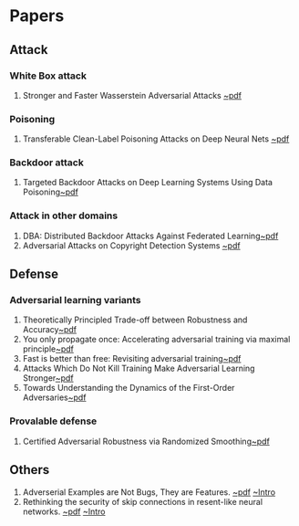 # Papers
## Attack
### White Box attack
1. Stronger and Faster Wasserstein Adversarial Attacks [~pdf](https://proceedings.icml.cc/static/paper_files/icml/2020/724-Paper.pdf)
### Poisoning
1. Transferable Clean-Label Poisoning Attacks on Deep Neural Nets
[~pdf](https://arxiv.org/pdf/1905.05897.pdf)
### Backdoor attack
1. Targeted Backdoor Attacks on Deep Learning Systems Using Data Poisoning[~pdf](https://arxiv.org/pdf/1712.05526.pdf?source=post_page---------------------------)
### Attack in other domains
1. DBA: Distributed Backdoor Attacks Against Federated Learning[~pdf](https://openreview.net/attachment?id=rkgyS0VFvr&name=original_pdf)
2. Adversarial Attacks on Copyright Detection Systems [~pdf](https://arxiv.org/pdf/1906.07153.pdf)

## Defense

### Adversarial learning variants
1. Theoretically Principled Trade-off between Robustness and Accuracy[~pdf](https://arxiv.org/pdf/1901.08573.pdf)
2. You only propagate once: Accelerating adversarial training via maximal principle[~pdf](http://papers.nips.cc/paper/8316-you-only-propagate-once-accelerating-adversarial-training-via-maximal-principle)
3. Fast is better than free: Revisiting adversarial training[~pdf](https://arxiv.org/pdf/2001.03994.pdf)
4. Attacks Which Do Not Kill Training Make Adversarial Learning Stronger[~pdf](https://arxiv.org/pdf/2002.11242.pdf)
5. Towards Understanding the Dynamics of the First-Order Adversaries[~pdf](https://proceedings.icml.cc/static/paper_files/icml/2020/1310-Paper.pdf)
### Provalable defense
1. Certified Adversarial Robustness via Randomized Smoothing[~pdf](https://arxiv.org/pdf/1902.02918.pdf)
## Others
1. Adverserial Examples are Not Bugs, They are Features.
[~pdf](https://arxiv.org/abs/1905.02175)  [~Intro](https://github.com/I-am-Bot/Papers/blob/master/1.md)
2. Rethinking the security of skip connections in resent-like neural networks.
[~pdf](https://openreview.net/pdf?id=BJlRs34Fvr)  [~Intro](https://github.com/I-am-Bot/Papers/blob/master/Rethinking%20the%20security%20of%20skip%20connections%20in%20resent-like%20neural%20networks.md)

